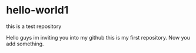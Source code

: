 # hello-world1
this is a test repository

Hello guys im inviting you into my github this is my first repository. Now you add something. 
